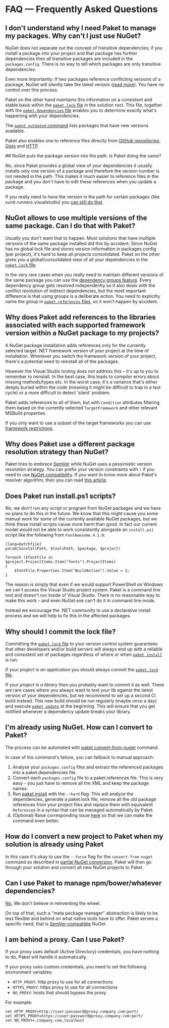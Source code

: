 # FAQ — Frequently Asked Questions

## I don't understand why I need Paket to manage my packages. Why can't I just use NuGet?

NuGet does not separate out the concept of transitive dependencies; if you install a package into your project and that package has further dependencies then all transitive packages are included in the `packages.config`. There is no way to tell which packages are only transitive dependencies.

Even more importantly: If two packages reference conflicting versions of a package, NuGet will silently take the latest version ([read more](controlling-nuget-resolution.html)). You have no control over this process.

Paket on the other hand maintains this information on a consistent and stable basis within the [`paket.lock` file](lock-file.html) in the solution root. This file, together with the [`paket.dependencies` file](dependencies-file.html) enables you to determine exactly what's happening with your dependencies.

The [`paket outdated` command](paket-outdated.html) lists packages that have new versions available.

Paket also enables one to reference files directly from [GitHub repositories, Gists](github-dependencies.html) and [HTTP](http-dependencies.html).

<div id="no-version"></div>
## NuGet puts the package version into the path. Is Paket doing the same?

No, since Paket provides a global view of your dependencies it usually installs only one version of a package and therefore the version number is not needed in the path.
This makes it much easier to reference files in the package and you don't have to edit these references when you update a package.

If you really need to have the version in the path for certain packages (like xunit.runners.visualstudio) you [can still do that](nuget-dependencies.html#Putting-the-version-no-into-the-path).

## NuGet allows to use multiple versions of the same package. Can I do that with Paket?

Usually you don't want that to happen. Most solutions that have multiple versions of the same package installed did this by accident. 
Since NuGet has no global lock file and stores version information in packages.config (per project), it's hard to keep all projects consolidated.
Paket on the other gives you a global/consolidated view of all your dependencies in the [`paket.lock` file](lock-file.html). 

In the very rare cases when you really need to maintain different versions of the same package you can use the [dependency groups feature](http://fsprojects.github.io/Paket/groups.html).
Every dependency group gets resolved independently so it also deals with the conflict resolution of indirect dependencies, but the most important difference is that using groups is a deliberate action.
You need to explicitly name the group in [`paket.references` files](references-files.html), so it won't happen by accident.

## Why does Paket add references to the libraries associated with each supported framework version within a NuGet package to my projects?

A NuGet package installation adds references only for the currently selected target .NET framework version of your project at the time of installation. Whenever you switch the framework version of your project, there's a potential need to reinstall all of the packages.

However the Visual Studio tooling does not address this – it's up to you to remember to reinstall. In the best case, this leads to compiler errors about missing methods/types etc. In the worst case, it's a variance that's either deeply buried within the code (meaning it might be difficult to trap in a test cycle) or a more difficult to detect 'silent' problem.

Paket adds references to all of them, but with `Condition` attributes filtering them based on the currently selected `TargetFramework` and other relevant MSBuild properties.

If you only want to use a subset of the target frameworks you can use [framework restrictions](http://fsprojects.github.io/Paket/nuget-dependencies.html#Framework-restrictions).

## Why does Paket use a different package resolution strategy than NuGet?

Paket tries to embrace [SemVer](http://semver.org/) while NuGet uses a pessimistic version resolution strategy. You can prefix your version constraints with `!` if you need to use [NuGet compatibility](dependencies-file.html#Strategy-option).
If you want to know more about Paket's resolver algorithm, then you can read [this article](resolver.html).

## Does Paket run install.ps1 scripts?
<div id="paket-vs-powershell-install-scripts"></div>

No, we don't run any script or program from NuGet packages and we have no plans to do this in the future.
We know that this might cause you some manual work for some of the currently available NuGet packages, but we think these install scripts cause more harm than good.
In fact our current model would not be able to work consistently alongside an `install.ps1` script like the following from `FontAwesome.4.1.0`:

    [lang=batchfile]
    param($installPath, $toolsPath, $package, $project)

    foreach ($fontFile in $project.ProjectItems.Item("fonts").ProjectItems)
    {
        $fontFile.Properties.Item("BuildAction").Value = 2;
    }

The reason is simply that even if we would support PowerShell on Windows we can't access the Visual Studio project system. Paket is a command line tool and doesn't run inside of Visual Studio.
There is no reasonable way to make this work – and even NuGet.exe can't do it in command line mode.

Instead we encourage the .NET community to use a declarative install process and we will help to fix this in the affected packages.

## Why should I commit the lock file?

Committing the [`paket.lock` file](lock-file.html) to your version control system guarantees that other developers and/or build servers will always end up with a reliable and consistent set of packages regardless of where or when [`paket install`](paket-install.html) is run.

If your *project is an application* you should always commit the [`paket.lock` file](lock-file.html). 

If your *project is a library* then you probably want to commit it as well. There are rare cases where you always want to test your lib against the latest version of your dependencies, 
but we recommend to set up a second CI build instead. This new build should be run regularly (maybe once a day) and execute [`paket update`](paket-update.html) at the beginning.
This will ensure that you get notified whenever a dependency update breaks your library.

## I'm already using NuGet. How can I convert to Paket?

The process can be automated with [paket convert-from-nuget](paket-convert-from-nuget.html) command.

In case of the command's failure, you can fallback to manual approach:

1. Analyse your `packages.config` files and extract the referenced packages into a paket.dependencies file.
2. Convert each `packages.config` file to a paket.references file. This is very easy - you just have to remove all the XML and keep the package names.
3. Run [paket install](paket-install.html) with the `--hard` flag. This will analyze the dependencies, generate a paket.lock file, remove all the old package references from your project files and replace them with equivalent `Reference`s in a syntax that can be managed automatically by Paket.
4. (Optional) Raise corresponding issue [here](https://github.com/fsprojects/Paket/issues) so that we can make the command even better.

## How do I convert a new project to Paket when my solution is already using Paket

In this case it's okay to use the `--force` flag for the `convert-from-nuget` command as described in [partial NuGet conversion](getting-started.html#Partial-NuGet-conversion). Paket will then go through your solution and convert all new NuGet projects to Paket.

## Can I use Paket to manage npm/bower/whatever dependencies?

[No.](https://github.com/fsprojects/Paket/issues/61) We don't believe in reinventing the wheel.

On top of that, such a "meta package manager" abstraction is likely to be less flexible and behind on what native tools have to offer. Paket serves a specific need, that is [SemVer-compatible](http://semver.org) NuGet.

## I am behind a proxy. Can I use Paket?

If your proxy uses default (Active Directory) credentials, you have nothing to do, Paket will handle it automatically.

If your proxy uses custom credentials, you need to set the following environment variables:

* `HTTP_PROXY`: http proxy to use for all connections
* `HTTPS_PROXY`: https proxy to use for all connections
* `NO_PROXY`: hosts that should bypass the proxy

For example:

    set HTTP_PROXY=http://user:password@proxy.company.com:port/
    set HTTPS_PROXY=https://user:password@proxy.company.com:port/
    set NO_PROXY=.company.com,localhost
